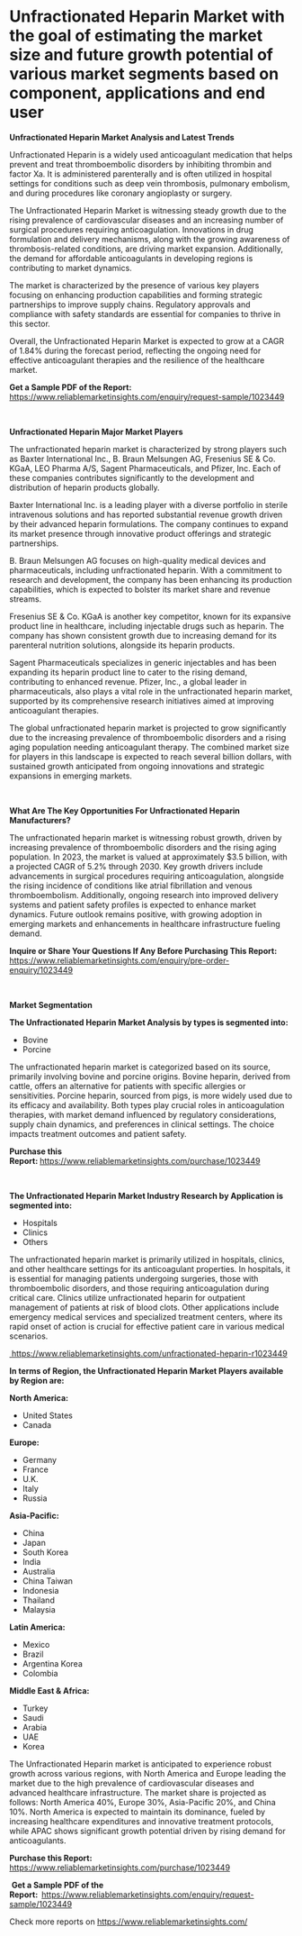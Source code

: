 <p><h1>Unfractionated Heparin Market with the goal of estimating the market size and future growth potential of various market segments based on component, applications and end user</h1></p><p><strong>Unfractionated Heparin Market Analysis and Latest Trends</strong></p>
<p><p>Unfractionated Heparin is a widely used anticoagulant medication that helps prevent and treat thromboembolic disorders by inhibiting thrombin and factor Xa. It is administered parenterally and is often utilized in hospital settings for conditions such as deep vein thrombosis, pulmonary embolism, and during procedures like coronary angioplasty or surgery. </p><p>The Unfractionated Heparin Market is witnessing steady growth due to the rising prevalence of cardiovascular diseases and an increasing number of surgical procedures requiring anticoagulation. Innovations in drug formulation and delivery mechanisms, along with the growing awareness of thrombosis-related conditions, are driving market expansion. Additionally, the demand for affordable anticoagulants in developing regions is contributing to market dynamics.</p><p>The market is characterized by the presence of various key players focusing on enhancing production capabilities and forming strategic partnerships to improve supply chains. Regulatory approvals and compliance with safety standards are essential for companies to thrive in this sector. </p><p>Overall, the Unfractionated Heparin Market is expected to grow at a CAGR of 1.84% during the forecast period, reflecting the ongoing need for effective anticoagulant therapies and the resilience of the healthcare market.</p></p>
<p><strong>Get a Sample PDF of the Report:&nbsp;</strong> <a href="https://www.reliablemarketinsights.com/enquiry/request-sample/1023449?utm_campaign=2133&utm_medium=2&utm_source=Github&utm_content=ia&utm_term=05032025&utm_id=unfractionated-heparin">https://www.reliablemarketinsights.com/enquiry/request-sample/1023449</a></p>
<p>&nbsp;</p>
<p><strong>Unfractionated Heparin Major Market Players</strong></p>
<p><p>The unfractionated heparin market is characterized by strong players such as Baxter International Inc., B. Braun Melsungen AG, Fresenius SE & Co. KGaA, LEO Pharma A/S, Sagent Pharmaceuticals, and Pfizer, Inc. Each of these companies contributes significantly to the development and distribution of heparin products globally.</p><p>Baxter International Inc. is a leading player with a diverse portfolio in sterile intravenous solutions and has reported substantial revenue growth driven by their advanced heparin formulations. The company continues to expand its market presence through innovative product offerings and strategic partnerships.</p><p>B. Braun Melsungen AG focuses on high-quality medical devices and pharmaceuticals, including unfractionated heparin. With a commitment to research and development, the company has been enhancing its production capabilities, which is expected to bolster its market share and revenue streams.</p><p>Fresenius SE & Co. KGaA is another key competitor, known for its expansive product line in healthcare, including injectable drugs such as heparin. The company has shown consistent growth due to increasing demand for its parenteral nutrition solutions, alongside its heparin products.</p><p>Sagent Pharmaceuticals specializes in generic injectables and has been expanding its heparin product line to cater to the rising demand, contributing to enhanced revenue. Pfizer, Inc., a global leader in pharmaceuticals, also plays a vital role in the unfractionated heparin market, supported by its comprehensive research initiatives aimed at improving anticoagulant therapies.</p><p>The global unfractionated heparin market is projected to grow significantly due to the increasing prevalence of thromboembolic disorders and a rising aging population needing anticoagulant therapy. The combined market size for players in this landscape is expected to reach several billion dollars, with sustained growth anticipated from ongoing innovations and strategic expansions in emerging markets.</p></p>
<p>&nbsp;</p>
<p><strong>What Are The Key Opportunities For Unfractionated Heparin Manufacturers?</strong></p>
<p><p>The unfractionated heparin market is witnessing robust growth, driven by increasing prevalence of thromboembolic disorders and the rising aging population. In 2023, the market is valued at approximately $3.5 billion, with a projected CAGR of 5.2% through 2030. Key growth drivers include advancements in surgical procedures requiring anticoagulation, alongside the rising incidence of conditions like atrial fibrillation and venous thromboembolism. Additionally, ongoing research into improved delivery systems and patient safety profiles is expected to enhance market dynamics. Future outlook remains positive, with growing adoption in emerging markets and enhancements in healthcare infrastructure fueling demand.</p></p>
<p><strong>Inquire or Share Your Questions If Any Before Purchasing This Report:</strong> <a href="https://www.reliablemarketinsights.com/enquiry/pre-order-enquiry/1023449?utm_campaign=2133&utm_medium=2&utm_source=Github&utm_content=ia&utm_term=05032025&utm_id=unfractionated-heparin">https://www.reliablemarketinsights.com/enquiry/pre-order-enquiry/1023449</a></p>
<p>&nbsp;</p>
<p><strong>Market Segmentation</strong></p>
<p><strong>The Unfractionated Heparin Market Analysis by types is segmented into:</strong></p>
<p><ul><li>Bovine</li><li>Porcine</li></ul></p>
<p><p>The unfractionated heparin market is categorized based on its source, primarily involving bovine and porcine origins. Bovine heparin, derived from cattle, offers an alternative for patients with specific allergies or sensitivities. Porcine heparin, sourced from pigs, is more widely used due to its efficacy and availability. Both types play crucial roles in anticoagulation therapies, with market demand influenced by regulatory considerations, supply chain dynamics, and preferences in clinical settings. The choice impacts treatment outcomes and patient safety.</p></p>
<p><strong>Purchase this Report:&nbsp;</strong><a href="https://www.reliablemarketinsights.com/purchase/1023449?utm_campaign=2133&utm_medium=2&utm_source=Github&utm_content=ia&utm_term=05032025&utm_id=unfractionated-heparin">https://www.reliablemarketinsights.com/purchase/1023449</a></p>
<p>&nbsp;</p>
<p><strong>The Unfractionated Heparin Market Industry Research by Application is segmented into:</strong></p>
<p><ul><li>Hospitals</li><li>Clinics</li><li>Others</li></ul></p>
<p><p>The unfractionated heparin market is primarily utilized in hospitals, clinics, and other healthcare settings for its anticoagulant properties. In hospitals, it is essential for managing patients undergoing surgeries, those with thromboembolic disorders, and those requiring anticoagulation during critical care. Clinics utilize unfractionated heparin for outpatient management of patients at risk of blood clots. Other applications include emergency medical services and specialized treatment centers, where its rapid onset of action is crucial for effective patient care in various medical scenarios.</p></p>
<p><a href="https://www.reliablemarketinsights.com/unfractionated-heparin-r1023449?utm_campaign=2133&utm_medium=2&utm_source=Github&utm_content=ia&utm_term=05032025&utm_id=unfractionated-heparin">&nbsp;https://www.reliablemarketinsights.com/unfractionated-heparin-r1023449</a></p>
<p><strong>In terms of Region, the Unfractionated Heparin Market Players available by Region are:</strong></p>
<p>
    <p> <strong> North America: </strong>
        <ul>
            <li>United States</li>
            <li>Canada</li>
        </ul>
        </p> 
    <p> <strong> Europe: </strong>
        <ul>
            <li>Germany</li>
            <li>France</li>
            <li>U.K.</li>
            <li>Italy</li>
            <li>Russia</li>
        </ul>
        </p> 
    <p> <strong> Asia-Pacific: </strong>
        <ul>
            <li>China</li>
            <li>Japan</li>
            <li>South Korea</li>
            <li>India</li>
            <li>Australia</li>
            <li>China Taiwan</li>
            <li>Indonesia</li>
            <li>Thailand</li>
            <li>Malaysia</li>
        </ul>
        </p> 
    <p> <strong> Latin America: </strong>
        <ul>
            <li>Mexico</li>
            <li>Brazil</li>
            <li>Argentina Korea</li>
            <li>Colombia</li>
        </ul>
        </p> 
    <p> <strong> Middle East & Africa: </strong>
        <ul>
            <li>Turkey</li>
            <li>Saudi</li>
            <li>Arabia</li>
            <li>UAE</li>
            <li>Korea</li>
        </ul>
    </p>
    </p>
<p><p>The Unfractionated Heparin market is anticipated to experience robust growth across various regions, with North America and Europe leading the market due to the high prevalence of cardiovascular diseases and advanced healthcare infrastructure. The market share is projected as follows: North America 40%, Europe 30%, Asia-Pacific 20%, and China 10%. North America is expected to maintain its dominance, fueled by increasing healthcare expenditures and innovative treatment protocols, while APAC shows significant growth potential driven by rising demand for anticoagulants.</p></p>
<p><strong>Purchase this Report: </strong><a href="https://www.reliablemarketinsights.com/purchase/1023449?utm_campaign=2133&utm_medium=2&utm_source=Github&utm_content=ia&utm_term=05032025&utm_id=unfractionated-heparin">https://www.reliablemarketinsights.com/purchase/1023449</a></p>
<p>&nbsp;<strong>Get a Sample PDF of the Report:&nbsp;&nbsp;</strong><a href="https://www.reliablemarketinsights.com/enquiry/request-sample/1023449?utm_campaign=2133&utm_medium=2&utm_source=Github&utm_content=ia&utm_term=05032025&utm_id=unfractionated-heparin">https://www.reliablemarketinsights.com/enquiry/request-sample/1023449</a></p>
<p><strong></strong></p>
<p>Check more reports on <a href="https://www.reliablemarketinsights.com/?utm_campaign=2133&utm_medium=2&utm_source=Github&utm_content=ia&utm_term=05032025&utm_id=unfractionated-heparin">https://www.reliablemarketinsights.com/</a></p>